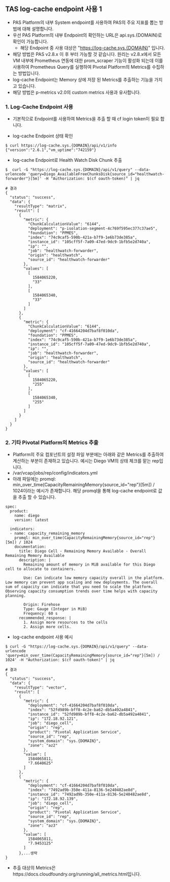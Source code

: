 
## TAS log-cache endpoint 사용 1

- PAS Platform의 내부 System endpoint를 사용하여 PAS의 주요 지표를 뽑는 방법에 대해 설명합니다.
- 우선 PAS Platform의 내부 Endpoint의 확인하는 URL은 api.sys.{DOMAIN}로 확인이 가능합니다.
	- 해당 Endpoint 중 사용 대상은  "https://log-cache.sys.{DOMAIN}" 입니다.
- 해당 방법은 PAS v2.8.x 이 후 부터 가능할 것 같습니다. 원리는 v2.8.x에서 모든 VM 내부에 Prometheus 연동에 대한   prom_scraper 기능이 활성화 되는데 이를 사용하여 Prometheus Query를 실행하여 Pivotal Platform의 Metrics를 수집하는 방법입니다.
- log-cache Endpoint는 Memory 상에 저장 된 Metrics를 추출하는 기능을 가지고 있습니다.
- 해당 방법은 p-metrics v2.0의  custom metrics 사용과 유사합니다.

### 1. Log-Cache Endpoint 사용
- 기본적으로 Endpoint를 사용하여 Metrics을 추출 할 때 cf login token이 필요 합니다.

- log-cache Endpoint 상태 확인

```
$ curl https://log-cache.sys.{DOMAIN}/api/v1/info
{"version":"2.6.1","vm_uptime":"742159"}
```

- log-cache Endpoint로 Health Watch Disk Chunk 추출

```
$  curl -G "https://log-cache.sys.{DOMAIN}/api/v1/query" --data-urlencode 'query=Diego_AvailableFreeChunksDisk{source_id="healthwatch-forwarder"}[5m]' -H "Authorization: $(cf oauth-token)" | jq

# 결과
{
  "status": "success",
  "data": {
    "resultType": "matrix",
    "result": [
      {
        "metric": {
          "ChunkCalculationValue": "6144",
          "deployment": "p-isolation-segment-4c769f595ec377c37ae5",
          "foundation": "PPMES",
          "index": "74c9caf5-590b-421a-b7f9-1e6b73de385a",
          "instance_id": "105cff5f-7a09-47ed-9dc9-1bfb5e2d740a",
          "ip": "",
          "job": "healthwatch-forwarder",
          "origin": "healthwatch",
          "source_id": "healthwatch-forwarder"
        },
        "values": [
          [
            1584065220,
            "33"
          ],
          [
            1584065340,
            "33"
          ]
        ]
      },
      {
        "metric": {
          "ChunkCalculationValue": "6144",
          "deployment": "cf-41664204d7baf8f010da",
          "foundation": "PPMES",
          "index": "74c9caf5-590b-421a-b7f9-1e6b73de385a",
          "instance_id": "105cff5f-7a09-47ed-9dc9-1bfb5e2d740a",
          "ip": "",
          "job": "healthwatch-forwarder",
          "origin": "healthwatch",
          "source_id": "healthwatch-forwarder"
        },
        "values": [
          [
            1584065220,
            "255"
          ],
          [
            1584065340,
            "255"
          ]
        ]
      }
    ]
  }
}
```

### 2. 기타 Pivotal Platform의 Metrics 추출
- Platform의 주요 컴포넌트의 설정 파일 부분에는 아래와 같은 Metrics를 추출하여 계산하는 부분이 존재하고 있습니다. 예시는 Diego VM의 상태 체크를 맡는 rep입니다.
- /var/vcap/jobs/rep/config/indicators.yml
- 아래 파일에는 promql: min_over_time(CapacityRemainingMemory{source_id="rep"}[5m]) / 1024이라는 예시가 존재합니다. 해당 promql을 통해 log-cache endpoint로 값을 추출 할 수 있습니다.

```
spec:
  product:
    name: diego
    version: latest

  indicators:
  - name: capacity_remaining_memory
    promql: min_over_time(CapacityRemainingMemory{source_id="rep"}[5m]) / 1024
    documentation:
      title: Diego Cell - Remaining Memory Available - Overall Remaining Memory Available
      description: |
        Remaining amount of memory in MiB available for this Diego cell to allocate to containers.

        Use: Can indicate low memory capacity overall in the platform. Low memory can prevent app scaling and new deployments. The overall sum of capacity can indicate that you need to scale the platform. Observing capacity consumption trends over time helps with capacity planning.

        Origin: Firehose
        Type: Gauge (Integer in MiB)
        Frequency: 60 s
      recommended_response: |
        1. Assign more resources to the cells
        2. Assign more cells.
```

- log-cache endpoint 사용 예시

```
$ curl -G "https://log-cache.sys.{DOMAIN}/api/v1/query" --data-urlencode 'query=min_over_time(CapacityRemainingMemory{source_id="rep"}[5m]) / 1024' -H "Authorization: $(cf oauth-token)" | jq

# 결과
{
  "status": "success",
  "data": {
    "resultType": "vector",
    "result": [
      {
        "metric": {
          "deployment": "cf-41664204d7baf8f010da",
          "index": "52fd989b-bff8-4c2e-ba62-db5a492a4841",
          "instance_id": "52fd989b-bff8-4c2e-ba62-db5a492a4841",
          "ip": "172.18.92.121",
          "job": "diego_cell",
          "origin": "rep",
          "product": "Pivotal Application Service",
          "source_id": "rep",
          "system_domain": "sys.{DOMAIN}",
          "zone": "az2"
        },
        "value": [
          1584065811,
          "7.6640625"
        ]
      },
      {
        "metric": {
          "deployment": "cf-41664204d7baf8f010da",
          "index": "7492ad9b-350e-411a-8136-5e240482ae8d",
          "instance_id": "7492ad9b-350e-411a-8136-5e240482ae8d",
          "ip": "172.18.92.139",
          "job": "diego_cell",
          "origin": "rep",
          "product": "Pivotal Application Service",
          "source_id": "rep",
          "system_domain": "sys.{DOMAIN}",
          "zone": "az3"
        },
        "value": [
          1584065811,
          "7.9453125"
        ]
      },...생략
}
```

- 추출 대상의 Metrics은https://docs.cloudfoundry.org/running/all_metrics.html입니다.
